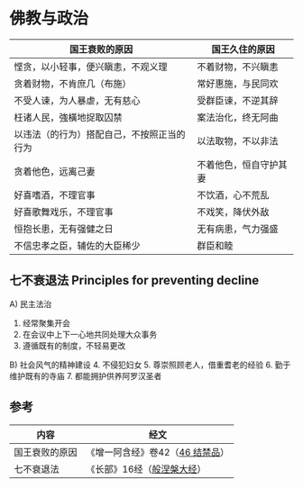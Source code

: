 # 佛教与政治

国王衰败的原因 | 国王久住的原因
--- | ---
悭贪，以小轻事，便兴瞋恚，不观义理 | 不着财物，不兴瞋恚
贪着财物，不肯庶几（布施） | 常好惠施，与民同欢
不受人谏，为人暴虐，无有慈心 | 受群臣谏，不逆其辞
枉诸人民，強橫地捉取囚禁 | 案法治化，终无阿曲
以违法（的行为）搭配自己，不按照正当的行为 | 以法取物，不以非法
贪着他色，远离己妻 | 不着他色，恒自守护其妻
好喜嗜酒，不理官事 | 不饮酒，心不荒乱
好喜歌舞戏乐，不理官事 | 不戏笑，降伏外敌
恒抱长患，无有强健之日 | 无有病患，气力强盛
不信忠孝之臣，辅佐的大臣稀少 | 群臣和睦

## 七不衰退法 Principles for preventing decline

A) 民主法治
1. 经常聚集开会
2. 在会议中上下一心地共同处理大众事务
3. 遵循既有的制度，不轻易更改

B) 社会风气的精神建设
4. 不侵犯妇女
5. 尊崇照顾老人，借重耆老的经验
6. 勤于维护既有的寺庙
7. 都能拥护供养阿罗汉圣者


## 参考
内容 | 经文
--- | ---
国王衰败的原因 | 《增一阿含经》卷42（[46 结禁品](http://agama.buddhason.org/AA/AA414.htm)）
七不衰退法 | 《长部》16经（[般涅槃大经](http://agama.buddhason.org/DN/DN16.htm)）
